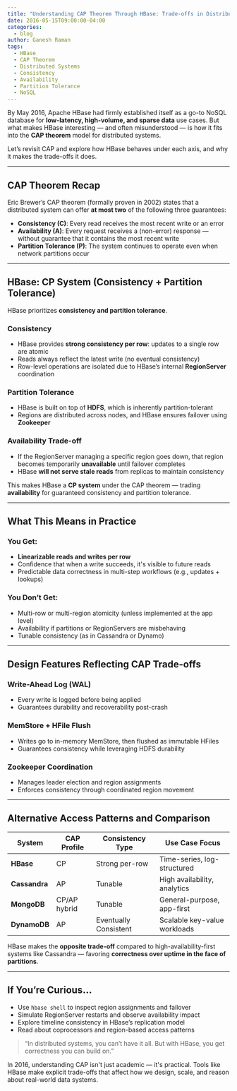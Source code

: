 ```yaml
---
title: "Understanding CAP Theorem Through HBase: Trade-offs in Distributed Data Systems"
date: 2016-05-15T09:00:00-04:00
categories:
  - blog
author: Ganesh Raman
tags:
  - HBase
  - CAP Theorem
  - Distributed Systems
  - Consistency
  - Availability
  - Partition Tolerance
  - NoSQL
---
```


By May 2016, Apache HBase had firmly established itself as a go-to NoSQL database for **low-latency, high-volume, and sparse data** use cases. But what makes HBase interesting — and often misunderstood — is how it fits into the **CAP theorem** model for distributed systems.

Let’s revisit CAP and explore how HBase behaves under each axis, and why it makes the trade-offs it does.

---

## CAP Theorem Recap

Eric Brewer’s CAP theorem (formally proven in 2002) states that a distributed system can offer **at most two** of the following three guarantees:

- **Consistency (C)**: Every read receives the most recent write or an error
- **Availability (A)**: Every request receives a (non-error) response — without guarantee that it contains the most recent write
- **Partition Tolerance (P)**: The system continues to operate even when network partitions occur

---

## HBase: CP System (Consistency + Partition Tolerance)

HBase prioritizes **consistency and partition tolerance**.

### Consistency
- HBase provides **strong consistency per row**: updates to a single row are atomic
- Reads always reflect the latest write (no eventual consistency)
- Row-level operations are isolated due to HBase’s internal **RegionServer** coordination

### Partition Tolerance
- HBase is built on top of **HDFS**, which is inherently partition-tolerant
- Regions are distributed across nodes, and HBase ensures failover using **Zookeeper**

### Availability Trade-off
- If the RegionServer managing a specific region goes down, that region becomes temporarily **unavailable** until failover completes
- HBase **will not serve stale reads** from replicas to maintain consistency

This makes HBase a **CP system** under the CAP theorem — trading **availability** for guaranteed consistency and partition tolerance.

---

## What This Means in Practice

### You Get:
- **Linearizable reads and writes per row**
- Confidence that when a write succeeds, it's visible to future reads
- Predictable data correctness in multi-step workflows (e.g., updates + lookups)

### You Don’t Get:
- Multi-row or multi-region atomicity (unless implemented at the app level)
- Availability if partitions or RegionServers are misbehaving
- Tunable consistency (as in Cassandra or Dynamo)

---

## Design Features Reflecting CAP Trade-offs

### Write-Ahead Log (WAL)
- Every write is logged before being applied
- Guarantees durability and recoverability post-crash

### MemStore + HFile Flush
- Writes go to in-memory MemStore, then flushed as immutable HFiles
- Guarantees consistency while leveraging HDFS durability

### Zookeeper Coordination
- Manages leader election and region assignments
- Enforces consistency through coordinated region movement

---

## Alternative Access Patterns and Comparison

| System       | CAP Profile | Consistency Type | Use Case Focus                |
|--------------|-------------|------------------|-------------------------------|
| **HBase**    | CP          | Strong per-row   | Time-series, log-structured   |
| **Cassandra**| AP          | Tunable          | High availability, analytics  |
| **MongoDB**  | CP/AP hybrid| Tunable          | General-purpose, app-first    |
| **DynamoDB** | AP          | Eventually Consistent | Scalable key-value workloads |

HBase makes the **opposite trade-off** compared to high-availability-first systems like Cassandra — favoring **correctness over uptime in the face of partitions**.

---

## If You’re Curious…

- Use `hbase shell` to inspect region assignments and failover
- Simulate RegionServer restarts and observe availability impact
- Explore timeline consistency in HBase’s replication model
- Read about coprocessors and region-based access patterns

> “In distributed systems, you can’t have it all. But with HBase, you get correctness you can build on.”

In 2016, understanding CAP isn't just academic — it's practical. Tools like HBase make explicit trade-offs that affect how we design, scale, and reason about real-world data systems.

